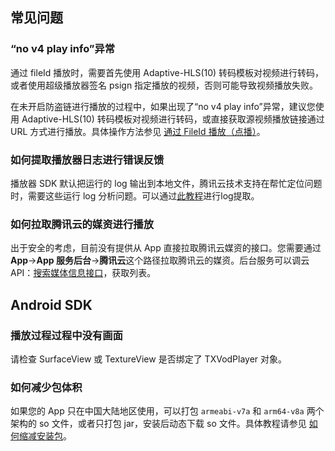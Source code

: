 ## 常见问题

### “no v4 play info”异常

通过 fileId 播放时，需要首先使用 Adaptive-HLS(10) 转码模板对视频进行转码，或者使用超级播放器签名 psign 指定播放的视频，否则可能导致视频播放失败。

在未开启防盗链进行播放的过程中，如果出现了“no v4 play info”异常，建议您使用 Adaptive-HLS(10) 转码模板对视频进行转码，或直接获取源视频播放链接通过 URL 方式进行播放。具体操作方法参见 [通过 FileId 播放（点播）](https://cloud.tencent.com/document/product/881/20208#:~:text=%E9%80%9A%E8%BF%87%20FileId-,%E6%92%AD%E6%94%BE,-%EF%BC%88%E7%82%B9%E6%92%AD%EF%BC%89)。

### 如何提取播放器日志进行错误反馈

播放器 SDK 默认把运行的 log 输出到本地文件，腾讯云技术支持在帮忙定位问题时，需要这些运行 log 分析问题。可以通过[此教程](https://cloud.tencent.com/developer/article/1502366)进行log提取。

### 如何拉取腾讯云的媒资进行播放

出于安全的考虑，目前没有提供从 App 直接拉取腾讯云媒资的接口。您需要通过 **App**->**App 服务后台**->**腾讯云**这个路径拉取腾讯云的媒资。后台服务可以调云 API：[搜索媒体信息接口](https://cloud.tencent.com/document/product/266/31813)，获取列表。

## Android SDK

### 播放过程过程中没有画面

请检查 SurfaceView 或 TextureView 是否绑定了 TXVodPlayer 对象。

### 如何减少包体积

如果您的 App 只在中国大陆地区使用，可以打包 `armeabi-v7a` 和 `arm64-v8a` 两个架构的 so 文件，或者只打包 jar，安装后动态下载 so 文件。具体教程请参见 [如何缩减安装包](https://cloud.tencent.com/document/product/647/34400#android-.E5.B9.B3.E5.8F.B0.E5.A6.82.E4.BD.95.E7.BC.A9.E5.87.8F.E5.AE.89.E8.A3.85.E5.8C.85.E4.BD.93.E7.A7.AF.EF.BC.9F)。

